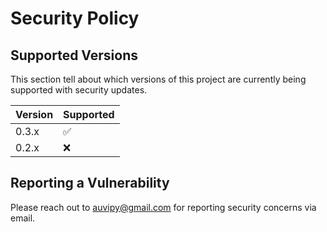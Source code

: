 # Security Policy

## Supported Versions

This section tell about which versions of this project are
currently being supported with security updates.

| Version | Supported          |
| ------- | ------------------ |
| 0.3.x   | :white_check_mark: |
| 0.2.x   | :x:                |

## Reporting a Vulnerability

Please reach out to auvipy@gmail.com for reporting security concerns via email.
